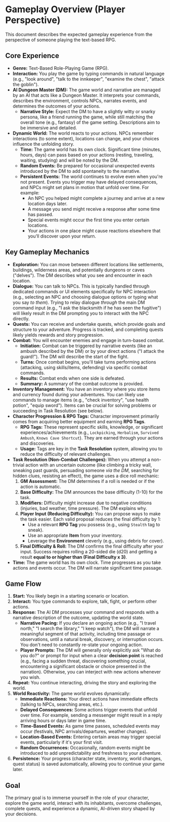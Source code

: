 # Gameplay Overview (Player Perspective)

This document describes the expected gameplay experience from the perspective of someone playing the text-based RPG.

## Core Experience

*   **Genre:** Text-Based Role-Playing Game (RPG).
*   **Interaction:** You play the game by typing commands in natural language (e.g., "look around", "talk to the innkeeper", "examine the chest", "attack the goblin").
*   **AI Dungeon Master (DM):** The game world and narrative are managed by an AI that acts like a Dungeon Master. It interprets your commands, describes the environment, controls NPCs, narrates events, and determines the outcomes of your actions.
    *   **Narrative Style:** Expect the DM to have a slightly witty or snarky persona, like a friend running the game, while still matching the overall tone (e.g., fantasy) of the game setting. Descriptions aim to be immersive and detailed.
*   **Dynamic World:** The world reacts to your actions. NPCs remember interactions (to some extent), locations can change, and your choices influence the unfolding story.
    *   **Time:** The game world has its own clock. Significant time (minutes, hours, days) can pass based on your actions (resting, traveling, waiting, studying) and will be noted by the DM.
    *   **Random Events:** Be prepared for occasional unexpected events introduced by the DM to add spontaneity to the narrative.
    *   **Persistent Events:** The world continues to evolve even when you're not present. Events you trigger may have delayed consequences, and NPCs might set plans in motion that unfold over time. For example:
        * An NPC you helped might complete a journey and arrive at a new location days later.
        * A message you send might receive a response after some time has passed.
        * Special events might occur the first time you enter certain locations.
        * Your actions in one place might cause reactions elsewhere that you'll discover upon your return.

## Key Gameplay Mechanics

*   **Exploration:** You can move between different locations like settlements, buildings, wilderness areas, and potentially dungeons or caves ("delves"). The DM describes what you see and encounter in each location.
*   **Dialogue:** You can talk to NPCs. This is typically handled through dedicated commands or UI elements specifically for NPC interaction (e.g., selecting an NPC and choosing dialogue options or typing what you say *to them*). Trying to relay dialogue *through* the main DM command input (e.g., "I ask the blacksmith if he has seen the fugitive") will likely result in the DM prompting you to interact with the NPC directly.
*   **Quests:** You can receive and undertake quests, which provide goals and structure to your adventure. Progress is tracked, and completing quests likely yields rewards and story progression.
*   **Combat:** You will encounter enemies and engage in turn-based combat.
    *   **Initiation:** Combat can be triggered by narrative events (like an ambush described by the DM) or by your direct actions ("I attack the guard!"). The DM will describe the start of the fight.
    *   **Turns:** Once combat begins, you'll take turns performing actions (attacking, using skills/items, defending) via specific combat commands.
    *   **Results:** Combat ends when one side is defeated.
    *   **Summary:** A summary of the combat outcome is provided.
*   **Inventory Management:** You have an inventory where you store items and currency found during your adventures. You can likely use commands to manage items (e.g., "check inventory", "use health potion", "equip sword"). Items can be crucial for solving problems or succeeding in Task Resolution (see below).
*   **Character Progression & RPG Tags:** Character improvement primarily comes from acquiring better equipment and earning **RPG Tags**.
    *   **RPG Tags:** These represent specific skills, knowledge, or significant experiences/achievements (e.g., `Lockpicking`, `Herbalism`, `Survived Ambush`, `Knows Cave Shortcut`). They are earned through your actions and discoveries.
    *   **Usage:** Tags are key in the **Task Resolution** system, allowing you to reduce the difficulty of relevant challenges.
*   **Task Resolution (Non-Combat Challenges):** When you attempt a non-trivial action with an uncertain outcome (like climbing a tricky wall, sneaking past guards, persuading someone *via the DM*, searching for hidden clues, resisting an effect), the game uses a dice roll mechanic:
    1.  **GM Assessment:** The DM determines if a roll is needed or if the action is automatic.
    2.  **Base Difficulty:** The DM announces the base difficulty (1-10) for the task.
    3.  **Modifiers:** Difficulty might increase due to negative conditions (injuries, bad weather, time pressure). The DM explains why.
    4.  **Player Input (Reducing Difficulty):** You can propose ways to make the task easier. Each valid proposal reduces the final difficulty by 1:
        *   Use a relevant **RPG Tag** you possess (e.g., using `Stealth` tag to sneak).
        *   Use an appropriate **Item** from your inventory.
        *   Leverage the **Environment** cleverly (e.g., using debris for cover).
    5.  **Final Difficulty & Roll:** The DM confirms the final difficulty after your input. Success requires rolling a 20-sided die (d20) and getting a result **equal to or higher than (Final Difficulty x 3)**.
*   **Time:** The game world has its own clock. Time progresses as you take actions and events occur. The DM will narrate significant time passage.

## Game Flow

1.  **Start:** You likely begin in a starting scenario or location.
2.  **Interact:** You type commands to explore, talk, fight, or perform other actions.
3.  **Response:** The AI DM processes your command and responds with a narrative description of the outcome, updating the world state.
    *   **Narrative Pacing:** If you declare an ongoing action (e.g., "I travel north," "I search the library," "I keep watch"), the DM will narrate a meaningful segment of that activity, including time passage or observations, until a natural break, discovery, or interruption occurs. You don't need to constantly re-state your ongoing action.
    *   **Player Prompts:** The DM will generally only explicitly ask "What do you do?" or prompt for input when a clear **decision point** is reached (e.g., facing a sudden threat, discovering something crucial, encountering a significant obstacle or choice presented in the narration). Otherwise, you can interject with new actions whenever you wish.
4.  **Repeat:** You continue interacting, driving the story and exploring the world.
5.  **World Reactivity:** The game world evolves dynamically:
    *   **Immediate Reactions:** Your direct actions have immediate effects (talking to NPCs, searching areas, etc.).
    *   **Delayed Consequences:** Some actions trigger events that unfold over time. For example, sending a messenger might result in a reply arriving hours or days later in game time.
    *   **Time-Based Events:** As game time passes, scheduled events may occur (festivals, NPC arrivals/departures, weather changes).
    *   **Location-Based Events:** Entering certain areas may trigger special events, particularly if it's your first visit.
    *   **Random Occurrences:** Occasionally, random events might be introduced to add unpredictability and freshness to your adventure.
6.  **Persistence:** Your progress (character state, inventory, world changes, quest status) is saved automatically, allowing you to continue your game later.

## Goal

The primary goal is to immerse yourself in the role of your character, explore the game world, interact with its inhabitants, overcome challenges, complete quests, and experience a dynamic, AI-driven story shaped by your decisions.
